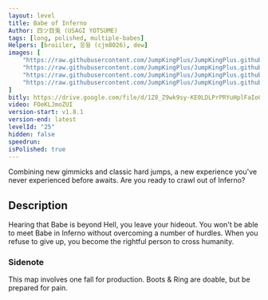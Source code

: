 ```yaml
---
layout: level
title: Babe of Inferno
Author: 四ツ目兎 (USAGI YOTSUME)
tags: [long, polished, multiple-babes]
Helpers: [broiiler, 응웡 (cjm8026), dew]
images: [
    "https://raw.githubusercontent.com/JumpKingPlus/JumpKingPlus.github.io/www/images/workshop/levels/ws25-banner.png",
    "https://raw.githubusercontent.com/JumpKingPlus/JumpKingPlus.github.io/www/images/workshop/levels/ws25-2.png",
    "https://raw.githubusercontent.com/JumpKingPlus/JumpKingPlus.github.io/www/images/workshop/levels/ws25-3.png",
    "https://raw.githubusercontent.com/JumpKingPlus/JumpKingPlus.github.io/www/images/workshop/levels/ws25-4.png"
]
bitly: https://drive.google.com/file/d/1Z8_Z9wk9sy-KE0LDLPrPRYuHplFaIo0O/view?usp=share_link
video: FOeKLJmoZUI
version-start: v1.8.1
version-end: latest
levelId: "25"
hidden: false
speedrun:
isPolished: true
---
```


Combining new gimmicks and classic hard jumps, a new experience you've never experienced before awaits. Are you ready to crawl out of Inferno?

<!-- more -->

<div id="description">
    <h2>Description</h2>
    <p>Hearing that Babe is beyond Hell, you leave your hideout. You won't be able to meet Babe in Inferno without overcoming a number of hurdles. When you refuse to give up, you become the rightful person to cross humanity.</p>
    <h3>Sidenote</h3>
    <p>This map involves one fall for production. Boots & Ring are doable, but be prepared for pain.</p>
</div>
